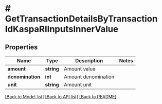 # # GetTransactionDetailsByTransactionIdKaspaRIInputsInnerValue

## Properties

Name | Type | Description | Notes
------------ | ------------- | ------------- | -------------
**amount** | **string** | Amount value |
**denomination** | **int** | Amount denomination |
**unit** | **string** | Amount unit |

[[Back to Model list]](../../README.md#models) [[Back to API list]](../../README.md#endpoints) [[Back to README]](../../README.md)
